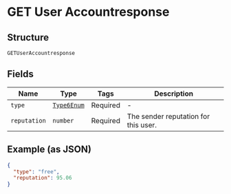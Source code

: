 
# GET User Accountresponse

## Structure

`GETUserAccountresponse`

## Fields

| Name | Type | Tags | Description |
|  --- | --- | --- | --- |
| `type` | [`Type6Enum`](../../doc/models/type-6-enum.md) | Required | - |
| `reputation` | `number` | Required | The sender reputation for this user. |

## Example (as JSON)

```json
{
  "type": "free",
  "reputation": 95.06
}
```

